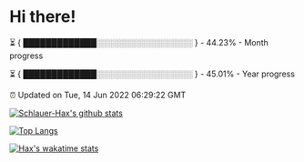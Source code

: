 # Hi there!

⏳ { █████████████░░░░░░░░░░░░░░░░░ } - 44.23% - Month progress

⏳ { █████████████░░░░░░░░░░░░░░░░░ } - 45.01% - Year progress

⏰ Updated on Tue, 14 Jun 2022 06:29:22 GMT


[![Schlauer-Hax's github stats](https://github-readme-stats.vercel.app/api?username=Schlauer-Hax&show_icons=true&theme=dark&count_private=true)](https://github.com/Schlauer-Hax)


[![Top Langs](https://github-readme-stats.vercel.app/api/top-langs/?username=Schlauer-Hax&layout=compact&theme=dark)](https://github.com/Schlauer-Hax?tab=repositories)


[![Hax's wakatime stats](https://github-readme-stats.vercel.app/api/wakatime?username=Hax&theme=dark)](https://wakatime.com/@Hax)

